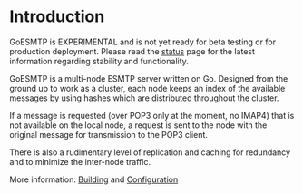 # Introduction #

GoESMTP is EXPERIMENTAL and is not yet ready for beta testing or for production deployment. Please read the [status](status.md) page for the latest information regarding stability and functionality.

GoESMTP is a multi-node ESMTP server written on Go. Designed from the ground up to work as a cluster, each node keeps an index of the available messages by using hashes which are distributed throughout the cluster.

If a message is requested (over POP3 only at the moment, no IMAP4) that is not available on the local node, a request is sent to the node with the original message for transmission to the POP3 client.

There is also a rudimentary level of replication and caching for redundancy and to minimize the inter-node traffic.

More information: [Building](Building.md) and [Configuration](Configuration.md)